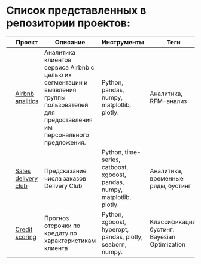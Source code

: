 # Список представленных в репозитории проектов:

|   | Проект | Описание | Инструменты | Теги
|---|---|---|---|---|
|   | [Airbnb analitics](https://github.com/an-karpov/Portfolio/tree/main/Airbnb%20analytics) | Аналитика клиентов сервиса Airbnb с целью их сегментации и выявления группы пользователей для предоставления им персонального предложения. | Python, pandas, numpy, matplotlib, plotly. | Аналитика, RFM-анализ || 
|   | [Sales delivery club](https://github.com/an-karpov/Portfolio/tree/main/Sales%20delivery%20club) | Предсказание числа заказов Delivery Club | Python, time-series, catboost, xgboost, pandas, numpy, matplotlib, plotly. | Аналитика, временные ряды, бустинг || 
|   | [Credit scoring](https://github.com/an-karpov/Credit_scoring) | Прогноз отсрочки по кредиту по характеристикам клиента | Python, xgboost, hyperopt, pandas, plotly, seaborn, numpy. | Классификация, бустинг, Bayesian Optimization  || 
